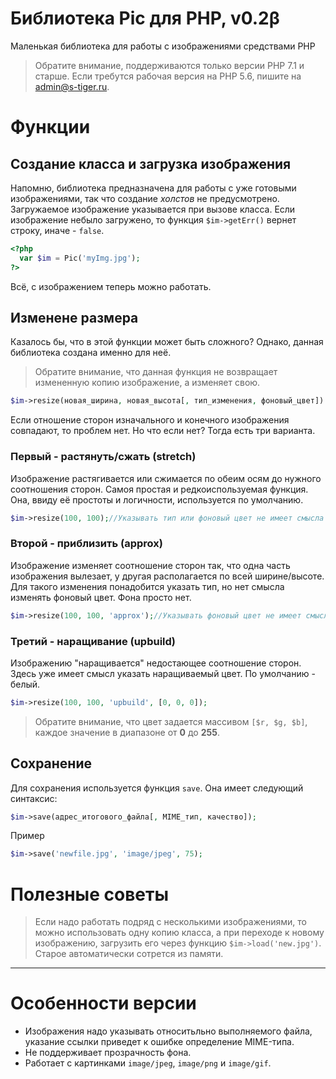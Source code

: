 # Библиотека Pic для PHP, v0.2&beta;

Маленькая библиотека для работы с изображениями средствами PHP

>Обратите внимание, поддерживаются только версии PHP 7.1 и старше. Если требутся рабочая версия на PHP 5.6, пишите на <admin@s-tiger.ru>.

# Функции

## Создание класса и загрузка изображения

Напомню, библиотека предназначена для работы с уже готовыми изображениями, так что создание *холстов* не предусмотрено. Загружаемое изображение указывается при вызове класса. Если изображение небыло загружено, то функция `$im->getErr()` вернет строку, иначе - `false`.

```php
<?php
  var $im = Pic('myImg.jpg');
?>
```

Всё, с изображением теперь можно работать.

## Изменене размера

Казалось бы, что в этой функции может быть сложного? Однако, данная библиотека создана именно для неё.

>Обратите внимание, что данная функция не возвращает измененную копию изображение, а изменяет свою.

```php
$im->resize(новая_ширина, новая_высота[, тип_изменения, фоновый_цвет])
``` 

Если отношение сторон изначального и конечного изображения совпадают, то проблем нет. Но что если нет? Тогда есть три варианта.

### Первый - растянуть/сжать (stretch)

Изображение растягивается или сжимается по обеим осям до нужного соотношения сторон. Самоя простая и редкоиспользуемая функция. Она, ввиду её простоты и логичности, используется по умолчанию.

```php
$im->resize(100, 100);//Указывать тип или фоновый цвет не имеет смысла
``` 

### Второй - приблизить (approx)

Изображение изменяет соотношение сторон так, что одна часть изображения вылезает, у другая располагается по всей ширине/высоте. Для такого изменения понадобится указать тип, но нет смысла изменять фоновый цвет. Фона просто нет.

```php
$im->resize(100, 100, 'approx');//Указывать фоновый цвет не имеет смысла
``` 

### Третий - наращивание (upbuild)

Изображению "наращивается" недостающее соотношение сторон. Здесь уже имеет смысл указать наращиваемый цвет. По умолчанию - белый.

```php
$im->resize(100, 100, 'upbuild', [0, 0, 0]);
``` 

>Обратите внимание, что цвет задается массивом `[$r, $g, $b]`, каждое значение в диапазоне от **0** до  **255**.

## Сохранение

Для сохранения используется функция `save`. Она имеет следующий синтаксис:

```php
$im->save(адрес_итогового_файла[, MIME_тип, качество]);
``` 
Пример

```php
$im->save('newfile.jpg', 'image/jpeg', 75);
``` 

# Полезные советы

>Если надо работать подряд с несколькими изображениями, то можно использовать одну копию класса, а при переходе к новому изображению, загрузить его через функцию `$im->load('new.jpg')`. Старое автоматически сотрется из памяти.

***

# Особенности версии

* Изображения надо указывать относитьльно выполняемого файла, указание ссылки приведет к ошибке определение MIME-типа.
* Не поддерживает прозрачность фона.
* Работает с картинками `image/jpeg`, `image/png` и `image/gif`.
